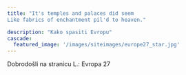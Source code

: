 ```yaml
---
title: "It's temples and palaces did seem
Like fabrics of enchantment pil'd to heaven."

description: "Kako spasiti Evropu"
cascade:
  featured_image: '/images/siteimages/europe27_star.jpg'
---
```

Dobrodošli na stranicu L.: Evropa 27
